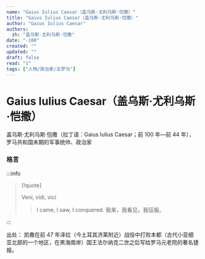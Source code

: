 ```yaml
---
name: "Gaius Iulius Caesar（盖乌斯·尤利乌斯·恺撒）"
title: "Gaius Iulius Caesar（盖乌斯·尤利乌斯·恺撒）"
author: "Gaius Iulius Caesar"
authors:
  zh: "盖乌斯·尤利乌斯·恺撒"
date: "-100"
created: ""
updated: ""
draft: false
read: "1"
tags: ["人物/政治家/古罗马"]
---
```


# Gaius Iulius Caesar（盖乌斯·尤利乌斯·恺撒）

盖乌斯·尤利乌斯·恺撒（拉丁语：Gaius Iulius Caesar；前 100 年—前 44 年），罗马共和国末期的军事统帅、政治家

### 格言

:::info

> [!quote]
>
> Veni, vidi, vici
>
> > I came, I saw, I conquered.
> > 我来，我看见，我征服。

:::

出处：
凯撒在前 47 年泽拉（今土耳其济莱附近）战役中打败本都（古代小亚细亚北部的一个地区，在黑海南岸）国王法尔纳克二世之后写给罗马元老院的著名捷报。
